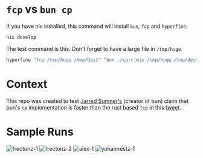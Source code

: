 # `fcp` vs `bun cp`

If you have nix installed, this command will install `bun`, `fcp` and `hyperfine`.

```bash
nix develop
```

The test command is this. Don't forget to have a large file in `/tmp/huge`.

```bash
hyperfine "fcp /tmp/huge /tmp/dest" "bun ./cp-r.mjs /tmp/huge /tmp/dest" --prepare="rm -rf /tmp/dest" --warmup=20
```

# Context

This repo was created to test [Jarred Sumner's](https://twitter.com/jarredsumner/status/1697106543920271524) (creator of bun) claim that bun's `cp` implementation is faster than the rust based `fcp` in this [tweet](https://twitter.com/jarredsumner/status/1697106543920271524).

# Sample Runs

![frectonz-1](./frectonz-1.jpg)
![frectonz-2](./frectonz-2.jpg)
![alex-1](./alex-1.jpg)
![yohannestz-1](./yohannestz-1.jpg)
